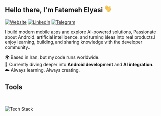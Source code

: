 <h2> Hello there, I'm Fatemeh Elyasi <img src="https://raw.githubusercontent.com/ABSphreak/ABSphreak/master/gifs/Hi.gif" height="25px"></h2>


[![Website](https://img.shields.io/badge/Website-CC5500?style=for-the-badge&logo=googlechrome&logoColor=white)](https://fatemehelyasi.blogspot.com/)
[![LinkedIn](https://img.shields.io/badge/LinkedIn-0A66C2?style=for-the-badge&logo=linkedin&logoColor=white)](https://www.linkedin.com/in/fatemehelyasi)
[![Telegram](https://img.shields.io/badge/Telegram-0088cc?style=for-the-badge&logo=telegram&logoColor=white)](https://t.me/ifatemehelyasi)


I build modern mobile apps and explore AI-powered solutions, Passionate about Android, artificial intelligence, and turning ideas into real products.I enjoy learning, building, and sharing knowledge with the developer community..

🌍 Based in Iran, but my code runs worldwide. <br>
🧠 Currently diving deeper into **Android development** and **AI integration**. <br>
☁️ Always learning. Always creating.<br>


<!-- Skills icons section -->
## Tools


<br>

<p align="left"><img src="https://skillicons.dev/icons?i=kotlin,androidstudio,flutter,postman,py,cpp,java,firebase,github,git&perline=20" alt="Tech Stack" /> </p>

<br>




